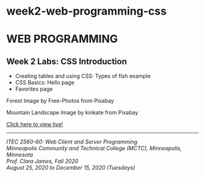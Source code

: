 # week2-web-programming-css

<h1>WEB PROGRAMMING</h1>

<h2>Week 2 Labs: CSS Introduction</h2>

<ul>
  <li>Creating tables and using CSS: Types of fish example</li>
  <li>CSS Basics: Hello page</li>
  <li>Favorites page</li>
</ul>

<p>Forest Image by Free-Photos from Pixabay</p>
<p>Mountain Landscape Image by kinkate from Pixabay</p>

<a href="https://myverdict.github.io/week2-web-programming-css/index.html">
  Click here to view live!
</a>

<hr />

<p>
  <i>
    ITEC 2560-60: Web Client and Server Programming
    <br />
    Minneapolis Community and Technical College (MCTC), Minneapolis, Minnesota
    <br />
    Prof. Clara James, Fall 2020
    <br />
    August 25, 2020 to December 15, 2020 (Tuesdays)
  </i>
</p>
